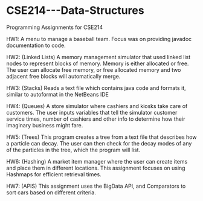 # CSE214---Data-Structures
Programming Assignments for CSE214

HW1: A menu to manage a baseball team. Focus was on providing javadoc documentation to code.

HW2: (Linked Lists) A memory management simulator that used linked list nodes to represent blocks of memory. Memory is either allocated or free. The user can allocate free memory, or free allocated memory and two adjacent free blocks will automatically merge.

HW3: (Stacks) Reads a text file which contains java code and formats it, similar to autoformat in the NetBeans IDE

HW4: (Queues) A store simulator where cashiers and kiosks take care of customers. The user inputs variables that tell the simulator customer service times, number of cashiers and other info to determine how their imaginary business might fare.

HW5: (Trees) This program creates a tree from a text file that describes how a particle can decay. The user can then check for the decay modes of any of the particles in the tree, which the program will list.

HW6: (Hashing) A market item manager where the user can create items and place them in different locations. This assignment focuses on using Hashmaps for efficient retrieval times.

HW7: (APIS) This assignment uses the BigData API, and Comparators to sort cars based on different criteria.
